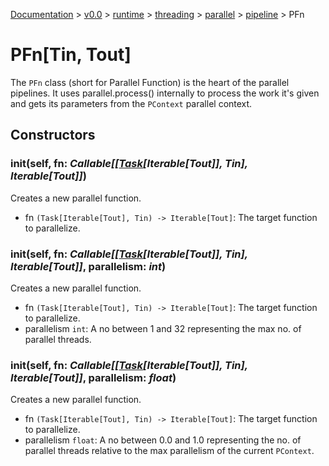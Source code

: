 [Documentation](/docs/documentation.md) >
 [v0.0](/docs/0.0/version.md) >
  [runtime](/docs/0.0/runtime/module.md) >
   [threading](/docs/0.0/runtime/threading/module.md) >
    [parallel](/docs/0.0/runtime/threading/parallel/module.md) >
     [pipeline](/docs/0.0/runtime/threading/parallel/module.md) >
      PFn

# PFn[Tin, Tout]

The `PFn` class (short for Parallel Function) is the heart of the parallel pipelines. It uses  parallel.process() internally to process the work it's given and gets its parameters from the `PContext` parallel context.

## Constructors

### __init__(self, fn: _Callable[[[Task](../../tasks/task.md)[Iterable[Tout]], Tin], Iterable[Tout]]_)

Creates a new parallel function.

- fn `(Task[Iterable[Tout], Tin) -> Iterable[Tout]`: The target function to parallelize.

### __init__(self, fn: _Callable[[[Task](../../tasks/task.md)[Iterable[Tout]], Tin], Iterable[Tout]]_, parallelism: _int_)

Creates a new parallel function.

- fn `(Task[Iterable[Tout], Tin) -> Iterable[Tout]`: The target function to parallelize.
- parallelism `int`: A no between 1 and 32 representing the max no. of parallel threads.

### __init__(self, fn: _Callable[[[Task](../../tasks/task.md)[Iterable[Tout]], Tin], Iterable[Tout]]_, parallelism: _float_)

Creates a new parallel function.

- fn `(Task[Iterable[Tout], Tin) -> Iterable[Tout]`: The target function to parallelize.
- parallelism `float`: A no between 0.0 and 1.0 representing the no. of parallel threads relative to the max parallelism of the current `PContext`.
